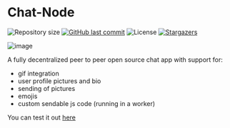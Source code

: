 # Chat-Node
![Repository size](https://img.shields.io/github/repo-size/danielfvm/ChatNode?color=39d45f) 
[![GitHub last commit](https://img.shields.io/github/last-commit/danielfvm/ChatNode?color=39d45f)](https://github.com/danielfvm/ChatNode/commits/master) 
![License](https://img.shields.io/badge/license-GPL-39d45f) 
[![Stargazers](https://img.shields.io/github/stars/danielfvm/ChatNode?color=39d45f&logo=github)](https://github.com/danielfvm/ChatNode/stargazers)

![image](https://github.com/danielfvm/ChatNode/assets/23420640/c4f03d20-adfa-4bdc-9539-d6a689d16456)

A fully decentralized peer to peer open source chat app with support for:
* gif integration
* user profile pictures and bio
* sending of pictures
* emojis
* custom sendable js code (running in a worker)

You can test it out [here](https://danielfvm.github.io/ChatNode)
